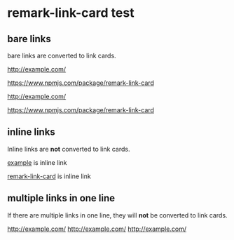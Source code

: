 # remark-link-card test

## bare links

bare links are converted to link cards.

http://example.com/

https://www.npmjs.com/package/remark-link-card

<http://example.com/>

<https://www.npmjs.com/package/remark-link-card>

## inline links

Inline links are **not** converted to link cards.

[example](http://example.com/) is inline link

[remark-link-card](https://www.npmjs.com/package/remark-link-card) is inline link

## multiple links in one line

If there are multiple links in one line, they will **not** be converted to link cards.

http://example.com/ http://example.com/ http://example.com/
